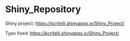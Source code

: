 # Shiny_Repository

Shiny project: https://kcritelli.shinyapps.io/Shiny_Project/

Typo fixed: https://kcritelli.shinyapps.io/Shiny_Project/
